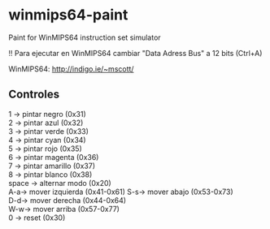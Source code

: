 # winmips64-paint
Paint for WinMIPS64 instruction set simulator

!! Para ejecutar en WinMIPS64 cambiar "Data Adress Bus" a 12 bits (Ctrl+A)

WinMIPS64: http://indigo.ie/~mscott/

## Controles

1 -> pintar negro  (0x31)        
2 -> pintar azul  (0x32)         
3 -> pintar verde  (0x33)        
4 -> pintar cyan  (0x34)         
5 -> pintar rojo  (0x35)         
6 -> pintar magenta (0x36)       
7 -> pintar amarillo (0x37)      
8 -> pintar blanco (0x38)        
space -> alternar modo (0x20)       
A-a-> mover izquierda (0x41-0x61)
S-s-> mover abajo  (0x53-0x73)   
D-d-> mover derecha (0x44-0x64)  
W-w-> mover arriba  (0x57-0x77)  
0 -> reset   (0x30)
